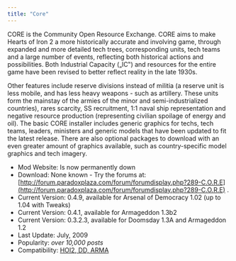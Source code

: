 ```yaml
---
title: "Core"
---
```


CORE is the Community Open Resource Exchange. CORE aims to make Hearts
of Iron 2 a more historically accurate and involving game, through
expanded and more detailed tech trees, corresponding units, tech teams
and a large number of events, reflecting both historical actions and
possibilities. Both Industrial Capacity („IC‟) and resources for the
entire game have been revised to better reflect reality in the late
1930s.

Other features include reserve divisions instead of militia (a reserve
unit is less mobile, and has less heavy weapons - such as artillery.
These units form the mainstay of the armies of the minor and
semi-industrialized countries), rares scarcity, SS recruitment, 1:1
naval ship representation and negative resource production (representing
civilian spoilage of energy and oil). The basic CORE installer includes
generic graphics for techs, tech teams, leaders, ministers and generic
models that have been updated to fit the latest release. There are also
optional packages to download with an even greater amount of graphics
available, such as country-specific model graphics and tech imagery.

  

-   Mod Website: Is now permanently down
-   Download: None known - Try the forums at:
    [http://forum.paradoxplaza.com/forum/forumdisplay.php?289-C.O.R.E](http://forum.paradoxplaza.com/forum/forumdisplay.php?289-C.O.R.E)
    .
-   Current Version: 0.4.9, available for Arsenal of Democracy 1.02 (up
    to 1.04 with Tweaks)
-   Current Version: 0.4.1, available for Armageddon 1.3b2
-   Current Version: 0.3.2.3, available for Doomsday 1.3A and Armageddon
    1.2
-   Last Update: July, 2009
-   Popularity: *over 10,000 posts*
-   Compatibility: [HOI2, DD, ARMA](/Abbreviations#H "Abbreviations")

